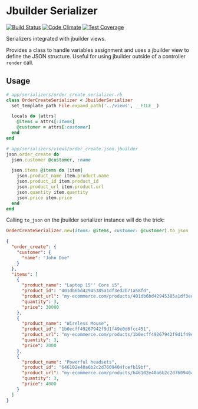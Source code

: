 # Jbuilder Serializer

[![Build Status](https://travis-ci.org/mateusg/jbuilder_serializer.svg?branch=master)](https://travis-ci.org/mateusg/jbuilder_serializer)
[![Code Climate](https://codeclimate.com/github/mateusg/jbuilder_serializer/badges/gpa.svg)](https://codeclimate.com/github/mateusg/jbuilder_serializer)
[![Test Coverage](https://codeclimate.com/github/mateusg/jbuilder_serializer/badges/coverage.svg)](https://codeclimate.com/github/mateusg/jbuilder_serializer)

Serializers integrated with jbuilder views.

Provides a class to handle variables assignment and uses a jbuilder view to define the JSON structure. Useful for using jbuilder outside of a controller `render` call.

## Usage

```ruby
# app/serializers/order_create_serializer.rb
class OrderCreateSerializer < JbuilderSerializer
  set_template_path File.expand_path('../views', __FILE__)

  locals do |attrs|
    @items = attrs[:items]
    @customer = attrs[:customer]
  end
end

# app/serializers/views/order_create.json.jbuilder
json.order_create do
  json.customer @customer, :name

  json.items @items do |item|
    json.product_name item.product.name
    json.product_id item.product_id
    json.product_url item.product.url
    json.quantity item.quantity
    json.price item.price
  end
end
```

Calling `to_json` on the jbuilder serializer instance will do the trick:
```ruby
OrderCreateSerializer.new(items: @items, customer: @customer).to_json
```

```json
{
  "order_create": {
    "customer": {
      "name": "John Doe"
    }
  },
  "items": [
    {
      "product_name": "Laptop 15'' Core i5",
      "product_id": "401db6bd42945385a1df3ed2b71a58fd",
      "product_url": "my-ecommerce.com/products/401db6bd42945385a1df3ed2b71a58fd",
      "quantity": 3,
      "price": 30000
    },
    {
      "product_name": "Wireless Mouse",
      "product_id": "1b0ecff49267942f9d1f49e0d6fcc451",
      "product_url": "my-ecommerce.com/products/1b0ecff49267942f9d1f49e0d6fcc451",
      "quantity": 3,
      "price": 2000
    },
    {
      "product_name": "Powerful headsets",
      "product_id": "646102e40a6b2c2d7609404fcefb19bf",
      "product_url": "my-ecommerce.com/products/646102e40a6b2c2d7609404fcefb19bf",
      "quantity": 3,
      "price": 4000
    }
  ]
}
```
